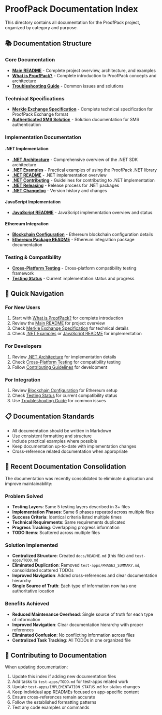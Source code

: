 # ProofPack Documentation Index

This directory contains all documentation for the ProofPack project, organized by category and purpose.

## 📚 Documentation Structure

### Core Documentation
- **[Main README](../README.md)** - Complete project overview, architecture, and examples
- **[What is ProofPack?](what-is-proofpack.md)** - Complete introduction to ProofPack concepts and architecture
- **[Troubleshooting Guide](../TROUBLESHOOTING.md)** - Common issues and solutions

### Technical Specifications
- **[Merkle Exchange Specification](merkle-exchange-spec.md)** - Complete technical specification for ProofPack Exchange format
- **[Authenticated SMS Solution](authenticated-sms-solution.md)** - Solution documentation for SMS authentication

### Implementation Documentation

#### .NET Implementation
- **[.NET Architecture](../dotnet/ARCHITECTURE.md)** - Comprehensive overview of the .NET SDK architecture
- **[.NET Examples](../dotnet/EXAMPLES.md)** - Practical examples of using the ProofPack .NET library
- **[.NET README](../dotnet/README.md)** - .NET implementation overview
- **[.NET Contributing](../dotnet/CONTRIBUTING.md)** - Guidelines for contributing to .NET implementation
- **[.NET Releasing](../dotnet/RELEASING.md)** - Release process for .NET packages
- **[.NET Changelog](../dotnet/CHANGELOG.md)** - Version history and changes

#### JavaScript Implementation
- **[JavaScript README](../javascript/README.md)** - JavaScript implementation overview and status

#### Ethereum Integration
- **[Blockchain Configuration](../dotnet/src/Zipwire.ProofPack.Ethereum/BLOCKCHAIN_CONFIGURATION.md)** - Ethereum blockchain configuration details
- **[Ethereum Package README](../dotnet/src/Zipwire.ProofPack.Ethereum/README.md)** - Ethereum integration package documentation

### Testing & Compatibility
- **[Cross-Platform Testing](../test-apps/README.md)** - Cross-platform compatibility testing framework
- **[Testing Status](../test-apps/IMPLEMENTATION_STATUS.md)** - Current implementation status and progress

## 🎯 Quick Navigation

### For New Users
1. Start with [What is ProofPack?](what-is-proofpack.md) for complete introduction
2. Review the [Main README](../README.md) for project overview
3. Check [Merkle Exchange Specification](merkle-exchange-spec.md) for technical details
4. Check [.NET Examples](../dotnet/EXAMPLES.md) or [JavaScript README](../javascript/README.md) for implementation

### For Developers
1. Review [.NET Architecture](../dotnet/ARCHITECTURE.md) for implementation details
2. Check [Cross-Platform Testing](../test-apps/README.md) for compatibility testing
3. Follow [Contributing Guidelines](../dotnet/CONTRIBUTING.md) for development

### For Integration
1. Review [Blockchain Configuration](../dotnet/src/Zipwire.ProofPack.Ethereum/BLOCKCHAIN_CONFIGURATION.md) for Ethereum setup
2. Check [Testing Status](../test-apps/IMPLEMENTATION_STATUS.md) for current compatibility status
3. Use [Troubleshooting Guide](../TROUBLESHOOTING.md) for common issues

## 📋 Documentation Standards

- All documentation should be written in Markdown
- Use consistent formatting and structure
- Include practical examples where possible
- Keep documentation up-to-date with implementation changes
- Cross-reference related documentation when appropriate

## 🔄 Recent Documentation Consolidation

The documentation was recently consolidated to eliminate duplication and improve maintainability:

### Problem Solved
- **Testing Layers**: Same 5 testing layers described in 3+ files
- **Implementation Phases**: Same 6 phases repeated across multiple files
- **Success Criteria**: Identical criteria listed multiple times
- **Technical Requirements**: Same requirements duplicated
- **Progress Tracking**: Overlapping progress information
- **TODO Items**: Scattered across multiple files

### Solution Implemented
- **Centralized Structure**: Created `docs/README.md` (this file) and `test-apps/TODO.md`
- **Eliminated Duplication**: Removed `test-apps/PHASE2_SUMMARY.md`, consolidated scattered TODOs
- **Improved Navigation**: Added cross-references and clear documentation hierarchy
- **Single Source of Truth**: Each type of information now has one authoritative location

### Benefits Achieved
- **Reduced Maintenance Overhead**: Single source of truth for each type of information
- **Improved Navigation**: Clear documentation hierarchy with proper references
- **Eliminated Confusion**: No conflicting information across files
- **Centralized Task Tracking**: All TODOs in one organized file

## 🤝 Contributing to Documentation

When updating documentation:
1. Update this index if adding new documentation files
2. Add tasks to `test-apps/TODO.md` for test-apps related work
3. Update `test-apps/IMPLEMENTATION_STATUS.md` for status changes
4. Keep individual app READMEs focused on app-specific content
5. Ensure cross-references remain accurate
6. Follow the established formatting patterns
7. Test any code examples or commands 